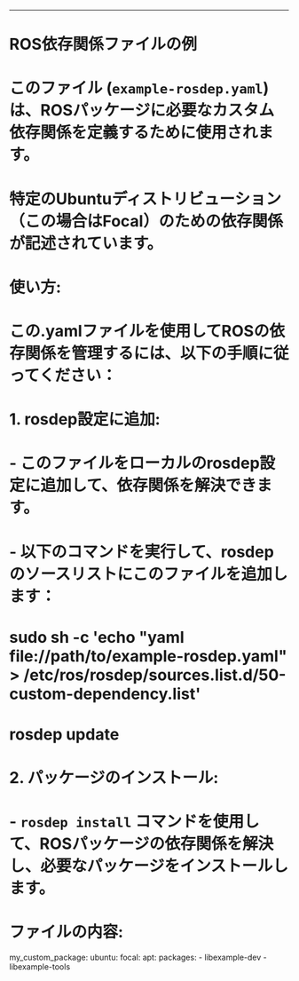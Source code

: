 ---
# ROS依存関係ファイルの例
#
# このファイル (`example-rosdep.yaml`) は、ROSパッケージに必要なカスタム依存関係を定義するために使用されます。
# 特定のUbuntuディストリビューション（この場合はFocal）のための依存関係が記述されています。

# 使い方:
# この.yamlファイルを使用してROSの依存関係を管理するには、以下の手順に従ってください：

# 1. rosdep設定に追加:
#    - このファイルをローカルのrosdep設定に追加して、依存関係を解決できます。
#    - 以下のコマンドを実行して、rosdepのソースリストにこのファイルを追加します：
#      sudo sh -c 'echo "yaml file://path/to/example-rosdep.yaml" > /etc/ros/rosdep/sources.list.d/50-custom-dependency.list'
#      rosdep update

# 2. パッケージのインストール:
#    - `rosdep install` コマンドを使用して、ROSパッケージの依存関係を解決し、必要なパッケージをインストールします。

# ファイルの内容:
my_custom_package:
  ubuntu:
    focal:
      apt:
        packages:
          - libexample-dev
          - libexample-tools
